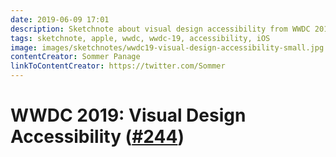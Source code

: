 ```yaml
---
date: 2019-06-09 17:01
description: Sketchnote about visual design accessibility from WWDC 2019
tags: sketchnote, apple, wwdc, wwdc-19, accessibility, iOS
image: images/sketchnotes/wwdc19-visual-design-accessibility-small.jpg
contentCreator: Sommer Panage
linkToContentCreator: https://twitter.com/Sommer
---
```


# WWDC 2019: Visual Design Accessibility ([#244](https://developer.apple.com/wwdc19/244))
